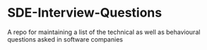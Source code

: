 # SDE-Interview-Questions
A repo for maintaining a list of the technical as well as behavioural questions asked in software companies
